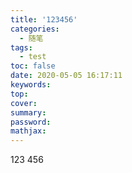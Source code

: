 ```yaml
---
title: '123456'
categories:
  - 随笔
tags:
  - test
toc: false
date: 2020-05-05 16:17:11
keywords:
top:
cover:
summary:
password:
mathjax:
---
```


123
456